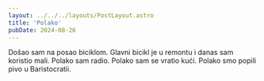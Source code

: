 ```yaml
---
layout: ../../../layouts/PostLayout.astro
title: 'Polako'
pubDate: 2024-08-26
---
```


Došao sam na posao biciklom. Glavni bicikl je u remontu i danas sam koristio mali.
Polako sam radio.
Polako sam se vratio kući.
Polako smo popili pivo u Baristocratii.
